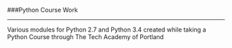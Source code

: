 ###Python Course Work
***
Various modules for Python 2.7 and Python 3.4 created while taking a Python Course through The Tech Academy of Portland
